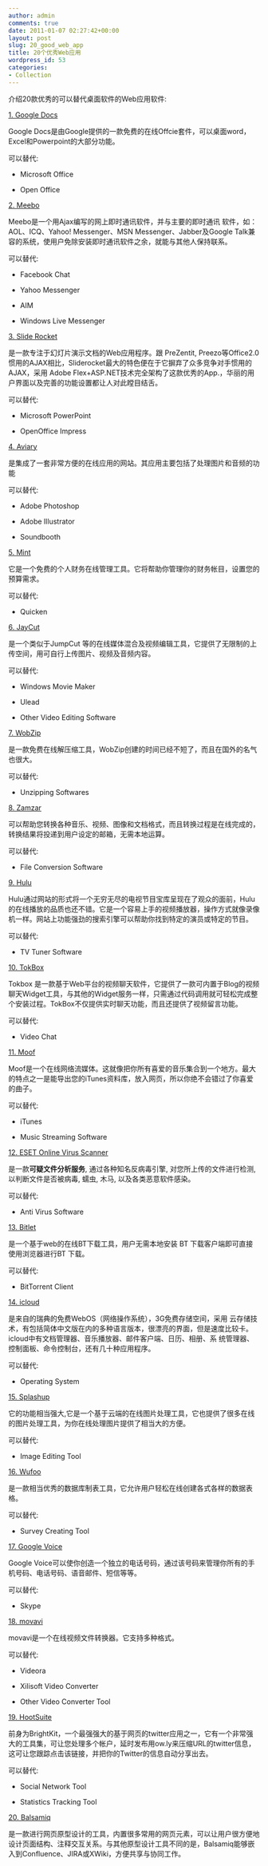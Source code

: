 ```yaml
---
author: admin
comments: true
date: 2011-01-07 02:27:42+00:00
layout: post
slug: 20_good_web_app
title: 20个优秀Web应用
wordpress_id: 53
categories:
- Collection
---
```


介绍20款优秀的可以替代桌面软件的Web应用软件:

[1. Google Docs](https://www.google.com/accounts/ServiceLogin?service=writely&passive=1209600&continue=http://docs.google.com/&followup=http://docs.google.com/&ltmpl=homepage)

Google Docs是由Google提供的一款免费的在线Offcie套件，可以桌面word，Excel和Powerpoint的大部分功能。

可以替代:



	
  * Microsoft Office

	
  * Open Office


[2. Meebo](http://www.meebo.com/messenger)

Meebo是一个用Ajax编写的网上即时通讯软件，并与主要的即时通讯 软件，如：AOL、ICQ、Yahoo! Messenger、MSN Messenger、Jabber及Google  Talk兼容的系统，使用户免除安装即时通讯软件之余，就能与其他人保持联系。

可以替代:



	
  * Facebook Chat

	
  * Yahoo Messenger

	
  * AIM

	
  * Windows Live Messenger


[3. Slide Rocket](http://www.sliderocket.com/)

是一款专注于幻灯片演示文档的Web应用程序。跟 PreZentit,  Preezo等Office2.0惯用的AJAX相比，Sliderocket最大的特色便在于它摒弃了众多竞争对手惯用的AJAX，采用 Adobe  Flex+ASP.NET技术完全架构了这款优秀的App.，华丽的用户界面以及完善的功能设置都让人对此瞠目结舌。

可以替代:



	
  * Microsoft PowerPoint

	
  * OpenOffice Impress


[4. Aviary](http://www.aviary.com/)

是集成了一套非常方便的在线应用的网站。其应用主要包括了处理图片和音频的功能

可以替代:



	
  * Adobe Photoshop

	
  * Adobe Illustrator

	
  * Soundbooth


[5. Mint](http://www.mint.com/026d/)

它是一个免费的个人财务在线管理工具。它将帮助你管理你的财务帐目，设置您的预算需求。

可以替代:



	
  * Quicken


[6. JayCut](http://jaycut.com/)

是一个类似于JumpCut 等的在线媒体混合及视频编辑工具，它提供了无限制的上传空间，用可自行上传图片、视频及音频内容。

可以替代:



	
  * Windows Movie Maker

	
  * Ulead

	
  * Other Video Editing Software


[7. WobZip](http://www.wobzip.org/)

是一款免费在线解压缩工具，WobZip创建的时间已经不短了，而且在国外的名气也很大。

可以替代:



	
  * Unzipping Softwares


[8. Zamzar](http://zamzar.com/)

可以帮助您转换各种音乐、视频、图像和文档格式，而且转换过程是在线完成的，转换结果将投递到用户设定的邮箱，无需本地运算。

可以替代:



	
  * File Conversion Software


[9. Hulu](http://www.hulu.com/)

Hulu通过网站的形式将一个无穷无尽的电视节目宝库呈现在了观众的面前，Hulu的在线播放的品质也还不错。它是一个容易上手的视频播放器，操作方式就像录像机一样。网站上功能强劲的搜索引擎可以帮助你找到特定的演员或特定的节目。

可以替代:



	
  * TV Tuner Software


[10. TokBox](http://me.tokbox.com/)

Tokbox 是一款基于Web平台的视频聊天软件，它提供了一款可内置于Blog的视频聊天Widget工具，与其他的Widget服务一样，只需通过代码调用就可轻松完成整个安装过程。TokBox不仅提供实时聊天功能，而且还提供了视频留言功能。

可以替代:



	
  * Video Chat


[11. Moof ](http://moof.com/)

Moof是一个在线网络流媒体。这就像把你所有喜爱的音乐集合到一个地方。最大的特点之一是能导出您的iTunes资料库，放入网页，所以你绝不会错过了你喜爱的曲子。

可以替代:



	
  * iTunes

	
  * Music Streaming Software


[12. ESET Online Virus Scanner](http://www.eset.com/online-scanner)

是一款**可疑文件分析服务**, 通过各种知名反病毒引擎, 对您所上传的文件进行检测, 以判断文件是否被病毒, 蠕虫, 木马, 以及各类恶意软件感染。

可以替代:



	
  * Anti Virus Software


[13. Bitlet](http://www.bitlet.org/)

是一个基于web的在线BT下载工具，用户无需本地安装 BT 下载客户端即可直接使用浏览器进行BT 下载。

可以替代:



	
  * BitTorrent Client


[14. icloud](http://icloud.com/en/)

是来自的瑞典的免费WebOS（网络操作系统），3G免费存储空间，采用 云存储技术，有包括简体中文版在内的多种语言版本，很漂亮的界面，但是速度比较卡。icloud中有文档管理器、音乐播放器、邮件客户端、日历、相册、系 统管理器、控制面板、命令控制台，还有几十种应用程序。

可以替代:



	
  * Operating System


[15. Splashup](http://splashup.com/)

它的功能相当强大,它是一个基于云端的在线图片处理工具，它也提供了很多在线的图片处理工具，为你在线处理图片提供了相当大的方便。

可以替代:



	
  * Image Editing Tool


[16. Wufoo](http://wufoo.com/)

是一款相当优秀的数据库制表工具，它允许用户轻松在线创建各式各样的数据表格。

可以替代:



	
  * Survey Creating Tool


[17. Google Voice](http://www.google.com/googlevoice/about.html)

Google Voice可以使你创造一个独立的电话号码，通过该号码来管理你所有的手机号码、电话号码、语音邮件、短信等等。

可以替代:



	
  * Skype


[18. movavi](http://online.movavi.com/)

movavi是一个在线视频文件转换器。它支持多种格式。

可以替代:



	
  * Videora

	
  * Xilisoft Video Converter

	
  * Other Video Converter Tool


[19. HootSuite](http://hootsuite.com/)

前身为BrightKit，一个最强强大的基于网页的twitter应用之一，它有一个非常强大的工具集，可让您处理多个帐户，延时发布用ow.ly来压缩URL的twitter信息，这可让您跟踪点击该链接，并把你的Twitter的信息自动分享出去。

可以替代:



	
  * Social Network Tool

	
  * Statistics Tracking Tool


[20. Balsamiq](http://balsamiq.com/)

是一款进行网页原型设计的工具，内置很多常用的网页元素，可以让用户很方便地设计页面结构、注释交互关系。与其他原型设计工具不同的是，Balsamiq能够嵌入到Confluence、JIRA或XWiki，方便共享与协同工作。

[
](http://balsamiq.com/)
